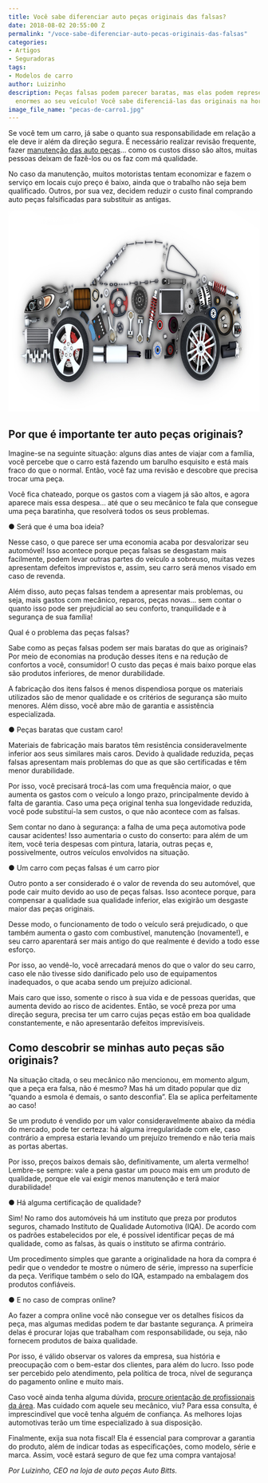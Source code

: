 ```yaml
---
title: Você sabe diferenciar auto peças originais das falsas?
date: 2018-08-02 20:55:00 Z
permalink: "/voce-sabe-diferenciar-auto-pecas-originais-das-falsas"
categories:
- Artigos
- Seguradoras
tags:
- Modelos de carro
author: Luizinho
description: Peças falsas podem parecer baratas, mas elas podem representar danos
  enormes ao seu veículo! Você sabe diferenciá-las das originais na hora da compra?
image_file_name: "pecas-de-carro1.jpg"
---
```


Se você tem um carro, já sabe o quanto sua responsabilidade em relação a ele deve ir além da direção segura. É necessário realizar revisão frequente, fazer [manutenção das auto peças](https://autobitts.com.br/)… como os custos disso são altos, muitas pessoas deixam de fazê-los ou os faz com má qualidade.

No caso da manutenção, muitos motoristas tentam economizar e fazem o serviço em locais cujo preço é baixo, ainda que o trabalho não seja bem qualificado. Outros, por sua vez, decidem reduzir o custo final comprando auto peças falsificadas para substituir as antigas.


<a href="/uploads/pecas-de-carro.jpg"><img class="alignleft size-medium wp-image-3447" src="/uploads/pecas-de-carro.jpg"  alt=""  width="868" height="403"/></a>
## Por que é importante ter auto peças originais?

Imagine-se na seguinte situação: alguns dias antes de viajar com a família, você percebe que o carro está fazendo um barulho esquisito e está mais fraco do que o normal. Então, você faz uma revisão e descobre que precisa trocar uma peça.

Você fica chateado, porque os gastos com a viagem já são altos, e agora aparece mais essa despesa… até que o seu mecânico te fala que consegue uma peça baratinha, que resolverá todos os seus problemas.

● Será que é uma boa ideia?

Nesse caso, o que parece ser uma economia acaba por desvalorizar seu automóvel! Isso acontece porque peças falsas se desgastam mais facilmente, podem levar outras partes do veículo a sobreuso, muitas vezes apresentam defeitos imprevistos e, assim, seu carro será menos visado em caso de revenda.

Além disso, auto peças falsas tendem a apresentar mais problemas, ou seja, mais gastos com mecânico, reparos, peças novas… sem contar o quanto isso pode ser prejudicial ao seu conforto, tranquilidade e à segurança de sua família!

Qual é o problema das peças falsas?

Sabe como as peças falsas podem ser mais baratas do que as originais? Por meio de economias na produção desses itens e na redução de confortos a você, consumidor! O custo das peças é mais baixo porque elas são produtos inferiores, de menor durabilidade.

A fabricação dos itens falsos é menos dispendiosa porque os materiais utilizados são de menor qualidade e os critérios de segurança são muito menores. Além disso, você abre mão de garantia e assistência especializada.

● Peças baratas que custam caro!

Materiais de fabricação mais baratos têm resistência consideravelmente inferior aos seus similares mais caros. Devido à qualidade reduzida, peças falsas apresentam mais problemas do que as que são certificadas e têm menor durabilidade.

Por isso, você precisará trocá-las com uma frequência maior, o que aumenta os gastos com o veículo a longo prazo, principalmente devido à falta de garantia. Caso uma peça original tenha sua longevidade reduzida, você pode substituí-la sem custos, o que não acontece com as falsas.

Sem contar no dano à segurança: a falha de uma peça automotiva pode causar acidentes! Isso aumentaria o custo do conserto: para além de um item, você teria despesas com pintura, lataria, outras peças e, possivelmente, outros veículos envolvidos na situação.

● Um carro com peças falsas é um carro pior

Outro ponto a ser considerado é o valor de revenda do seu automóvel, que pode cair muito devido ao uso de peças falsas. Isso acontece porque, para compensar a qualidade sua qualidade inferior, elas exigirão um desgaste maior das peças originais.

Desse modo, o funcionamento de todo o veículo será prejudicado, o que também aumenta o gasto com combustível, manutenção (novamente!), e seu carro aparentará ser mais antigo do que realmente é devido a todo esse esforço.

Por isso, ao vendê-lo, você arrecadará menos do que o valor do seu carro, caso ele não tivesse sido danificado pelo uso de equipamentos inadequados, o que acaba sendo um prejuízo adicional.

Mais caro que isso, somente o risco à sua vida e de pessoas queridas, que aumenta devido ao risco de acidentes. Então, se você preza por uma direção segura, precisa ter um carro cujas peças estão em boa qualidade constantemente, e não apresentarão defeitos imprevisíveis.

## Como descobrir se minhas auto peças são originais?

Na situação citada, o seu mecânico não mencionou, em momento algum, que a peça era falsa, não é mesmo? Mas há um ditado popular que diz “quando a esmola é demais, o santo desconfia”. Ela se aplica perfeitamente ao caso!

Se um produto é vendido por um valor consideravelmente abaixo da média do mercado, pode ter certeza: há alguma irregularidade com ele, caso contrário a empresa estaria levando um prejuízo tremendo e não teria mais as portas abertas.

Por isso, preços baixos demais são, definitivamente, um alerta vermelho! Lembre-se sempre: vale a pena gastar um pouco mais em um produto de qualidade, porque ele vai exigir menos manutenção e terá maior durabilidade!

● Há alguma certificação de qualidade?

Sim! No ramo dos automóveis há um instituto que preza por produtos seguros, chamado Instituto de Qualidade Automotiva (IQA). De acordo com os padrões estabelecidos por ele, é possível identificar peças de má qualidade, como as falsas, às quais o instituto se afirma contrário.

Um procedimento simples que garante a originalidade na hora da compra é pedir que o vendedor te mostre o número de série, impresso na superfície da peça. Verifique também o selo do IQA, estampado na embalagem dos produtos confiáveis.

● E no caso de compras online?

Ao fazer a compra online você não consegue ver os detalhes físicos da peça, mas algumas medidas podem te dar bastante segurança. A primeira delas é procurar lojas que trabalham com responsabilidade, ou seja, não fornecem produtos de baixa qualidade.

Por isso, é válido observar os valores da empresa, sua história e preocupação com o bem-estar dos clientes, para além do lucro. Isso pode ser percebido pelo atendimento, pela política de troca, nível de segurança do pagamento online e muito mais.

Caso você ainda tenha alguma dúvida, [procure orientação de profissionais da área](https://autobitts.com.br/manual-completo-cuidar-carro-com-economia/). Mas cuidado com aquele seu mecânico, viu? Para essa consulta, é imprescindível que você tenha alguém de confiança. As melhores lojas automotivas terão um time especializado à sua disposição.

Finalmente, exija sua nota fiscal! Ela é essencial para comprovar a garantia do produto, além de indicar todas as especificações, como modelo, série e marca. Assim, você estará seguro de que fez uma compra vantajosa!

*Por Luizinho, CEO na loja de auto peças Auto Bitts.*